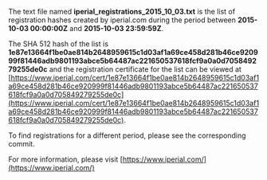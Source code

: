 The text file named **iperial_registrations_2015_10_03.txt** is the list of registration hashes created by iperial.com during the period between **2015-10-03 00:00:00Z** and **2015-10-03 23:59:59Z**.

The SHA 512 hash of the list is **1e87e13664f1be0ae814b2648959615c1d03af1a69ce458d281b46ce920999f81446adb9801193abce5b64487ac221650537618fcf9a0a0d705849279255de0c** and the registration certificate for the list can be viewed at [https://www.iperial.com/cert/1e87e13664f1be0ae814b2648959615c1d03af1a69ce458d281b46ce920999f81446adb9801193abce5b64487ac221650537618fcf9a0a0d705849279255de0c](https://www.iperial.com/cert/1e87e13664f1be0ae814b2648959615c1d03af1a69ce458d281b46ce920999f81446adb9801193abce5b64487ac221650537618fcf9a0a0d705849279255de0c).

To find registrations for a different period, please see the corresponding commit.

For more information, please visit [https://www.iperial.com/](https://www.iperial.com/)
